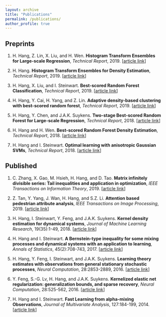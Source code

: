 ```yaml
---
layout: archive
title: "Publications"
permalink: /publications/
author_profile: true
---
```


## Preprints

1. H. Hang, Z. Lin, X. Liu, and H. Wen. **Histogram Transform Ensembles for Large-scale Regression**, *Technical Report*, 2019. \[[article link](https://arxiv.org/abs/1912.04738)\]

2. H. Hang. **Histogram Transform Ensembles for Density Estimation**, *Technical Report*, 2019. \[[article link](https://arxiv.org/abs/1911.11581)\]

3. H. Hang, X. Liu, and I. Steinwart. **Best-scored Random Forest Classification**, *Technical Report*, 2019. \[[article link](http://arxiv.org/abs/1905.11028)\]

4. H. Hang, Y. Cai, H. Yang, and Z. Lin. **Adaptive density-based clustering with best-scored random forest**, *Technical Report*, 2019. \[[article link](https://arxiv.org/abs/1906.10094)\]

5. H. Hang, Y. Chen, and J.A.K. Suykens. **Two-stage Best-scored Random Forest for Large-scale Regression**, *Technical Report*, 2018. \[[article link](https://arxiv.org/abs/1905.03438)\]

6. H. Hang and H. Wen. **Best-scored Random Forest Density Estimation**, *Technical Report*, 2018. \[[article link](https://arxiv.org/abs/1905.03729)\]

7. H. Hang and I. Steinwart. **Optimal learning with anisotropic Gaussian SVMs**, *Technical Report*, 2018. \[[article link](https://arxiv.org/abs/1810.02321)\]

## Published

1. C. Zhang, X. Gao, M. Hsieh, H. Hang, and D. Tao. **Matrix infinitely divisible series: Tail inequalities and application in optimization**, *IEEE Transactions on Information Theory*, 2019. \[[article link](https://ieeexplore.ieee.org/document/8892679)\]

2. Z. Tan, Y. Yang, J. Wan, H. Hang, and S.Z. Li. **Attention based pedestrian attribute analysis**, *IEEE Transactions on Image Processing*, 2019. \[[article link](https://ieeexplore.ieee.org/document/8755326)\]

3. H. Hang, I. Steinwart, Y. Feng, and J.A.K. Suykens. **Kernel density estimation for dynamical systems**, *Journal of Machine Learning Research*, 19(35):1-49, 2018. \[[article link](http://www.jmlr.org/papers/volume19/16-349/16-349.pdf)\]

4. H. Hang and I. Steinwart. **A Bernstein-type inequality for some mixing processes and dynamical systems with an application to learning**, *Annals of Statistics*, 45(2):708-743, 2017. \[[article link](https://projecteuclid.org/euclid.aos/1494921955)\]

5. H. Hang, Y. Feng, I. Steinwart, and J.A.K. Suykens. **Learning theory estimates with observations from general stationary stochastic processes**, *Neural Computation*, 28:2853-2889, 2016. \[[article link](https://www.mitpressjournals.org/doi/pdf/10.1162/NECO_a_00870)\]

6. Y. Feng, S.-G. Lv, H. Hang, and J.A.K. Suykens. **Kernelized elastic net regularization: generalization bounds, and sparse recovery**, *Neural Computation*, 28:525-562, 2016. \[[article link](https://www.mitpressjournals.org/doi/pdf/10.1162/NECO_a_00812)\]

7. H. Hang and I. Steinwart. **Fast Learning from alpha-mixing Observations**, *Journal of Multivariate Analysis*, 127:184-199, 2014. \[[article link](https://www.sciencedirect.com/science/article/pii/S0047259X14000426?via%3Dihub)\]



<!-- {% if author.googlescholar %}
  You can also find my articles on <u><a href="{{author.googlescholar}}">my Google Scholar profile</a>.</u>
{% endif %}

{% include base_path %}

{% for post in site.publications reversed %}
  {% include archive-single.html %}
{% endfor %}
 -->
